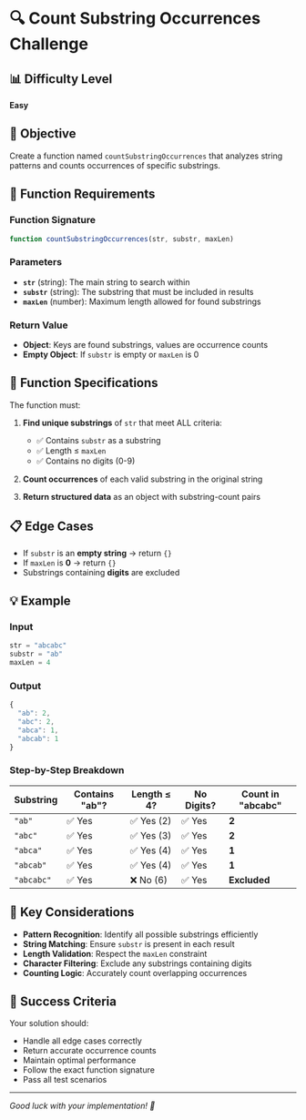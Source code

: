 # 🔍 Count Substring Occurrences Challenge

## 📊 Difficulty Level
**Easy**

## 🎯 Objective
Create a function named `countSubstringOccurrences` that analyzes string patterns and counts occurrences of specific substrings.

## 📝 Function Requirements

### Function Signature
```javascript
function countSubstringOccurrences(str, substr, maxLen)
```

### Parameters
- **`str`** (string): The main string to search within
- **`substr`** (string): The substring that must be included in results
- **`maxLen`** (number): Maximum length allowed for found substrings

### Return Value
- **Object**: Keys are found substrings, values are occurrence counts
- **Empty Object**: If `substr` is empty or `maxLen` is 0

## 🔧 Function Specifications

The function must:

1. **Find unique substrings** of `str` that meet ALL criteria:
   - ✅ Contains `substr` as a substring
   - ✅ Length ≤ `maxLen`
   - ✅ Contains no digits (0-9)

2. **Count occurrences** of each valid substring in the original string

3. **Return structured data** as an object with substring-count pairs

## 📋 Edge Cases

- If `substr` is an **empty string** → return `{}`
- If `maxLen` is **0** → return `{}`
- Substrings containing **digits** are excluded

## 💡 Example

### Input
```javascript
str = "abcabc"
substr = "ab"
maxLen = 4
```

### Output
```javascript
{
  "ab": 2,
  "abc": 2,
  "abca": 1,
  "abcab": 1
}
```

### Step-by-Step Breakdown

| Substring | Contains "ab"? | Length ≤ 4? | No Digits? | Count in "abcabc" |
|-----------|----------------|-------------|------------|-------------------|
| `"ab"`    | ✅ Yes         | ✅ Yes (2)  | ✅ Yes     | **2**             |
| `"abc"`   | ✅ Yes         | ✅ Yes (3)  | ✅ Yes     | **2**             |
| `"abca"`  | ✅ Yes         | ✅ Yes (4)  | ✅ Yes     | **1**             |
| `"abcab"` | ✅ Yes         | ✅ Yes (4)  | ✅ Yes     | **1**             |
| `"abcabc"`| ✅ Yes         | ❌ No (6)   | ✅ Yes     | **Excluded**      |

## 🎨 Key Considerations

- **Pattern Recognition**: Identify all possible substrings efficiently
- **String Matching**: Ensure `substr` is present in each result
- **Length Validation**: Respect the `maxLen` constraint
- **Character Filtering**: Exclude any substrings containing digits
- **Counting Logic**: Accurately count overlapping occurrences

## 🚀 Success Criteria

Your solution should:
- Handle all edge cases correctly
- Return accurate occurrence counts
- Maintain optimal performance
- Follow the exact function signature
- Pass all test scenarios

---

*Good luck with your implementation! 🎯*

